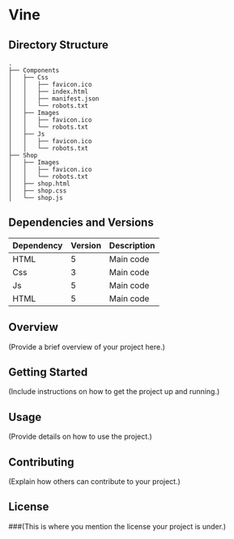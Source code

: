 # Vine
## Directory Structure
```
.
├── Components
│   ├── Css
│   │   ├── favicon.ico
│   │   ├── index.html
│   │   ├── manifest.json
│   │   └── robots.txt
│   ├── Images
│   │   ├── favicon.ico
│   │   └── robots.txt
│   ├── Js
│   │   ├── favicon.ico
│   │   └── robots.txt
├── Shop
│   ├── Images
│   │   ├── favicon.ico
│   │   └── robots.txt
│   ├── shop.html
│   ├── shop.css
│   └── shop.js
```
## Dependencies and Versions

| Dependency         | Version     | Description                   |
|--------------------|-------------|-------------------------------|
| HTML              | 5     | Main code     |
| Css              | 3     | Main code     |
| Js              | 5     | Main code     |
| HTML              | 5     | Main code     |


## Overview

(Provide a brief overview of your project here.)

## Getting Started

(Include instructions on how to get the project up and running.)

## Usage

(Provide details on how to use the project.)

## Contributing

(Explain how others can contribute to your project.)

## License

###(This is where you mention the license your project is under.)


